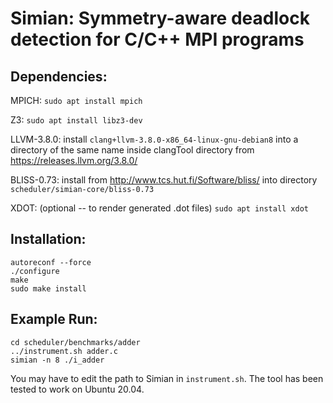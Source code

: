 # Simian: Symmetry-aware deadlock detection for C/C++ MPI programs

## Dependencies:

MPICH: `sudo apt install mpich`

Z3: `sudo apt install libz3-dev`

LLVM-3.8.0: install `clang+llvm-3.8.0-x86_64-linux-gnu-debian8` into a directory of the same name inside clangTool directory from <https://releases.llvm.org/3.8.0/>

BLISS-0.73: install from <http://www.tcs.hut.fi/Software/bliss/> into directory `scheduler/simian-core/bliss-0.73`

XDOT: (optional -- to render generated .dot files) `sudo apt install xdot`

## Installation:

```
autoreconf --force
./configure
make
sudo make install
```

## Example Run:

```
cd scheduler/benchmarks/adder
../instrument.sh adder.c
simian -n 8 ./i_adder
```

You may have to edit the path to Simian in `instrument.sh`. The tool has been tested to work on Ubuntu 20.04.
